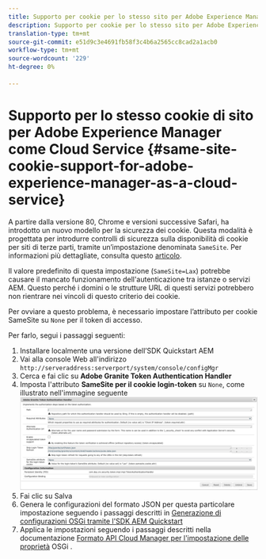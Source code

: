 ```yaml
---
title: Supporto per cookie per lo stesso sito per Adobe Experience Manager come Cloud Service
description: Supporto per cookie per lo stesso sito per Adobe Experience Manager come Cloud Service
translation-type: tm+mt
source-git-commit: e51d9c3e4691fb58f3c4b6a2565cc8cad2a1acb0
workflow-type: tm+mt
source-wordcount: '229'
ht-degree: 0%

---
```



# Supporto per lo stesso cookie di sito per Adobe Experience Manager come Cloud Service {#same-site-cookie-support-for-adobe-experience-manager-as-a-cloud-service}

A partire dalla versione 80, Chrome e versioni successive Safari, ha introdotto un nuovo modello per la sicurezza dei cookie. Questa modalità è progettata per introdurre controlli di sicurezza sulla disponibilità di cookie per siti di terze parti, tramite un’impostazione denominata `SameSite`. Per informazioni più dettagliate, consulta questo [articolo](https://web.dev/samesite-cookies-explained/).

Il valore predefinito di questa impostazione (`SameSite=Lax`) potrebbe causare il mancato funzionamento dell&#39;autenticazione tra istanze o servizi AEM. Questo perché i domini o le strutture URL di questi servizi potrebbero non rientrare nei vincoli di questo criterio dei cookie.

Per ovviare a questo problema, è necessario impostare l’attributo per cookie SameSite su `None` per il token di accesso.

Per farlo, segui i passaggi seguenti:

1. Installare localmente una versione dell’SDK Quickstart AEM
1. Vai alla console Web all&#39;indirizzo `http://serveraddress:serverport/system/console/configMgr`
1. Cerca e fai clic su **Adobe Granite Token Authentication Handler**
1. Imposta l&#39;attributo **SameSite per il cookie login-token** su `None`, come illustrato nell&#39;immagine seguente
   ![samesite](/help/security/assets/samesite1.png)
1. Fai clic su Salva
1. Genera le configurazioni del formato JSON per questa particolare impostazione seguendo i passaggi descritti in [Generazione di configurazioni OSGi tramite l&#39;SDK AEM Quickstart](/help/implementing/deploying/configuring-osgi.md#generating-osgi-configurations-using-the-aem-sdk-quickstart)
1. Applica le impostazioni seguendo i passaggi descritti nella documentazione [Formato API Cloud Manager per l&#39;impostazione delle proprietà](/help/implementing/deploying/configuring-osgi.md#cloud-manager-api-format-for-setting-properties) OSGi .
